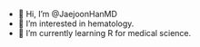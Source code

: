 - 👋 Hi, I’m @JaejoonHanMD
- 👀 I’m interested in hematology.
- 🌱 I’m currently learning R for medical science.

<!---
JaejoonHanMD/JaejoonHanMD is a ✨ special ✨ repository because its `README.md` (this file) appears on your GitHub profile.
You can click the Preview link to take a look at your changes.
--->
